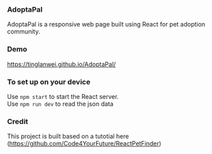 ### AdoptaPal
AdoptaPal is a responsive web page  built using React for pet adoption community.

### Demo
https://tinglanwei.github.io/AdoptaPal/

### To set up on your device
Use `npm start` to start the React server.\
Use `npm run dev` to read the json data

### Credit
This project is built based on a tutotial here (https://github.com/Code4YourFuture/ReactPetFinder)

